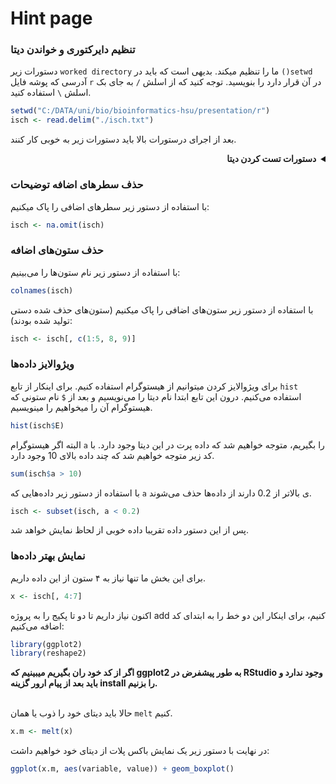 # Hint page
### تنظیم دایرکتوری و خواندن دیتا
دستورات زیر `worked directory` ما را تنظیم میکند. بدیهی است که باید در `()setwd` آدرسی که پوشه فایل `r` در آن قرار دارد را بنویسید. توجه کنید که از اسلش `/` به جای بک اسلش `\` استفاده کنید.
```r
setwd("C:/DATA/uni/bio/bioinformatics-hsu/presentation/r")
isch <- read.delim("./isch.txt")
```
بعد از اجرای درستورات بالا باید دستورات زیر به خوبی کار کنند.
<details dir='rtl'>
    <summary>
        <strong>دستورات تست کردن دیتا</strong>
    </summary>
خواندن 5 سطر اول

<div dir='ltr'>

```r
head(isch)
```
</div>

خواندن 5 سطر آخر

<div dir='ltr'>

```r
tail(isch)
```
</div>

خلاصه‌ای از آمار دیتا

<div dir='ltr'>

```r
summary(isch)
```
</div>

تعداد سطرها

<div dir='ltr'>

```r
dim(isch)
```
</div>

تعداد سطرهای بدون NA

<div dir='ltr'>

```r
dim(na.omit(isch))
```
</div>
</details>

### حذف سطرهای اضافه توضیحات
با استفاده از دستور زیر سطرهای اضافی را پاک میکنیم:
<div dir='ltr'>

```r
isch <- na.omit(isch)
```
</div>

### حذف ستون‌های اضافه
با استفاده از دستور زیر نام ستون‌ها را می‌بینیم:
<div dir='ltr'>

```r
colnames(isch)
```
</div>

با استفاده از دستور زیر ستون‌های اضافی را پاک میکنیم (ستون‌های حذف شده دستی تولید شده بودند):
<div dir='ltr'>

```r
isch <- isch[, c(1:5, 8, 9)]
```
</div>

### ویژوالایز داده‌ها
برای ویژوالایز کردن میتوانیم از هیستوگرام استفاده کنیم. برای اینکار از تابع `hist` استفاده می‌کنیم. درون این تابع ابتدا نام دیتا را می‌نویسیم و بعد از `$` نام ستونی که هیستوگرام آن را میخواهیم را مینویسیم.
<div dir='ltr'>

```r
hist(isch$E)
```
</div>

البته اگر هیستوگرام `a` را بگیریم، متوجه خواهیم شد که داده پرت در این دیتا وجود دارد. با کد زیر متوجه خواهیم شد که چند داده بالای 10 وجود دارد.
<div dir='ltr'>

```r
sum(isch$a > 10)
```
</div>

با استفاده از دستور زیر داده‌هایی که `a` ی بالاتر از 0.2 دارند از داده‌ها حذف می‌شوند.
<div dir='ltr'>

```r
isch <- subset(isch, a < 0.2)
```
</div>
پس از این دستور داده تقریبا داده خوبی از لحاظ نمایش خواهد شد.

### نمایش بهتر داده‌ها
برای این بخش ما تنها نیاز به ۴ ستون از این داده داریم.

<div dir='ltr'>

```r
x <- isch[, 4:7]
```
</div>
اکنون نیاز داریم تا دو تا پکیج را به پروژه add کنیم، برای اینکار این دو خط را به ابتدای کد اضافه می‌کنیم:
<div dir='ltr'>

```r
library(ggplot2)
library(reshape2)
```
</div>
<strong>اگر از کد خود ران بگیریم میبینیم که ggplot2 به طور پیشفرض در RStudio وجود ندارد و باید بعد از پیام ارور گزینه install را بزنیم.</strong><br><br>

حالا باید دیتای خود را ذوب یا همان `melt` کنیم.
<div dir='ltr'>

```r
x.m <- melt(x)
```
</div>
در نهایت با دستور زیر یک نمایش باکس پلات از دیتای خود خواهیم داشت:
<div dir='ltr'>

```r
ggplot(x.m, aes(variable, value)) + geom_boxplot()
```
</div>